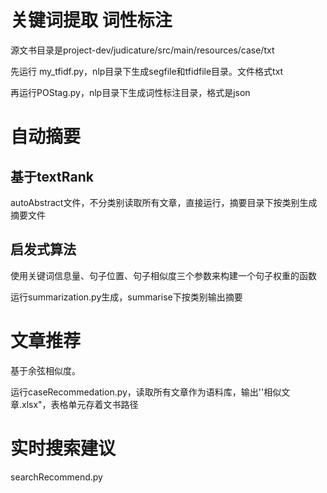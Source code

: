 # 关键词提取 词性标注

源文书目录是project-dev/judicature/src/main/resources/case/txt

先运行 my_tfidf.py，nlp目录下生成segfile和tfidfile目录。文件格式txt

再运行POStag.py，nlp目录下生成词性标注目录，格式是json

# 自动摘要

## 基于textRank

autoAbstract文件，不分类别读取所有文章，直接运行，摘要目录下按类别生成摘要文件

## 启发式算法

使用关键词信息量、句子位置、句子相似度三个参数来构建一个句子权重的函数

运行summarization.py生成，summarise下按类别输出摘要

# 文章推荐

基于余弦相似度。

运行caseRecommedation.py，读取所有文章作为语料库，输出''相似文章.xlsx"，表格单元存着文书路径

# 实时搜索建议

searchRecommend.py
